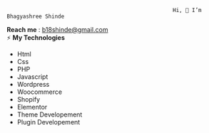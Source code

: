                                                         Hi, 👋 I’m Bhagyashree Shinde 

**Reach me** : b18shinde@gmail.com<br>
⚡ <b>My Technologies</b><br>
- Html<br>
- Css<br>
- PHP<br>
- Javascript<br>
- Wordpress<br>
- Woocommerce<br>
- Shopify<br>
- Elementor<br>
- Theme Developement<br>
- Plugin Developement
